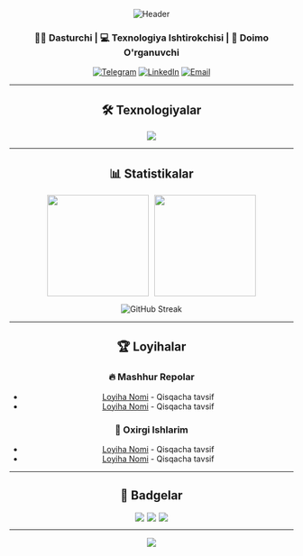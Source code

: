 <div align="center">
  
  ![Header](https://github.com/SIZNING_USERNAME/SIZNING_USERNAME/blob/main/assets/github-header.png?raw=true)
  
  ### 👨‍💻 Dasturchi | 💻 Texnologiya Ishtirokchisi | 🌱 Doimo O'rganuvchi
  
  [![Telegram](https://img.shields.io/badge/-Telegram-0088cc?style=flat&logo=Telegram&logoColor=white)](https://t.me/SIZNING_NIK)
  [![LinkedIn](https://img.shields.io/badge/-LinkedIn-0e76a8?style=flat&logo=Linkedin&logoColor=white)](https://linkedin.com/in/SIZNING_PROFIL)
  [![Email](https://img.shields.io/badge/-Email-ea4335?style=flat&logo=Gmail&logoColor=white)](mailto:SIZNING_EMAIL@gmail.com)
  
  ---

  ## 🛠 Texnologiyalar
  
  <img src="https://skillicons.dev/icons?i=html,css,js,react,nodejs,py,git,github,vscode,figma&theme=light" />
  
  ---

  ## 📊 Statistikalar
  
  <div style="display: flex; gap: 10px; justify-content: center;">
    <img height="180em" src="https://github-readme-stats.vercel.app/api?username=SIZNING_USERNAME&show_icons=true&theme=radical&count_private=true" />
    <img height="180em" src="https://github-readme-stats.vercel.app/api/top-langs/?username=SIZNING_USERNAME&layout=compact&theme=radical" />
  </div>
  
  ![GitHub Streak](https://streak-stats.demolab.com?user=SIZNING_USERNAME&theme=radical)
  
  ---

  ## 🏆 Loyihalar
  
  ### 🔥 Mashhur Repolar
  - [Loyiha Nomi](https://github.com/SIZNING_USERNAME/REPO_LINK) - Qisqacha tavsif
  - [Loyiha Nomi](https://github.com/SIZNING_USERNAME/REPO_LINK) - Qisqacha tavsif
  
  ### 🌱 Oxirgi Ishlarim
  - [Loyiha Nomi](https://github.com/SIZNING_USERNAME/REPO_LINK) - Qisqacha tavsif
  - [Loyiha Nomi](https://github.com/SIZNING_USERNAME/REPO_LINK) - Qisqacha tavsif
  
  ---

  ## 🎨 Badgelar
  
  <div style="display: flex; flex-wrap: wrap; gap: 5px; justify-content: center;">
    <img src="https://img.shields.io/badge/JavaScript-F7DF1E?style=for-the-badge&logo=javascript&logoColor=black" />
    <img src="https://img.shields.io/badge/React-20232A?style=for-the-badge&logo=react&logoColor=61DAFB" />
    <img src="https://img.shields.io/badge/Node.js-339933?style=for-the-badge&logo=nodedotjs&logoColor=white" />
  </div>
  
  ---
  
  <img src="https://komarev.com/ghpvc/?username=SIZNING_USERNAME&color=blue&style=flat" />
  
</div>

